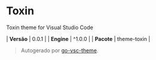 # Toxin

Toxin theme for Visual Studio Code

| **Versão** | 0.0.1 |
| **Engine** | ^1.0.0 |
| **Pacote** | theme-toxin |

> Autogerado por [go-vsc-theme](https://github.com/natalbu/go-vsc-theme).

